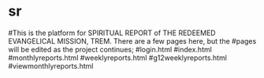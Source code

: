 # sr
#This is the platform for SPIRITUAL REPORT of THE REDEEMED EVANGELICAL MISSION, TREM. There are a few pages here, but the 
#pages will be edited as the project continues;
#login.html
#index.html
#monthlyreports.html
#weeklyreports.html
#g12weeklyreports.html
#viewmonthlyreports.html

